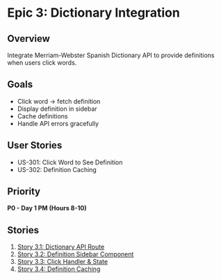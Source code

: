# Epic 3: Dictionary Integration

## Overview
Integrate Merriam-Webster Spanish Dictionary API to provide definitions when users click words.

## Goals
- Click word → fetch definition
- Display definition in sidebar
- Cache definitions
- Handle API errors gracefully

## User Stories
- US-301: Click Word to See Definition
- US-302: Definition Caching

## Priority
**P0 - Day 1 PM (Hours 8-10)**

## Stories
1. [Story 3.1: Dictionary API Route](./story-3.1-api-route.md)
2. [Story 3.2: Definition Sidebar Component](./story-3.2-definition-sidebar.md)
3. [Story 3.3: Click Handler & State](./story-3.3-click-handler.md)
4. [Story 3.4: Definition Caching](./story-3.4-caching.md)
